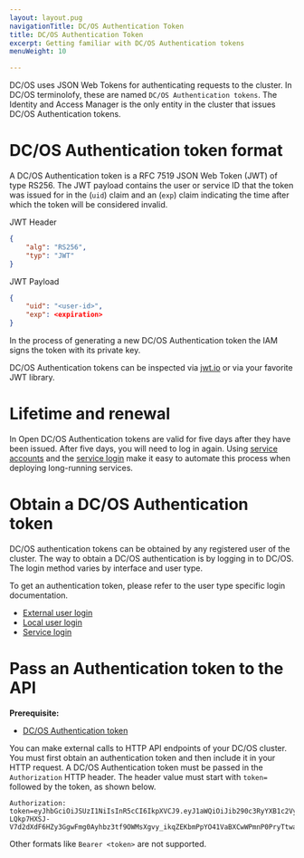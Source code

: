 ```yaml
---
layout: layout.pug
navigationTitle: DC/OS Authentication Token
title: DC/OS Authentication Token
excerpt: Getting familiar with DC/OS Authentication tokens
menuWeight: 10

---
```


<!-- The source repository for this topic is https://github.com/dcos/dcos-docs-site -->

DC/OS uses JSON Web Tokens for authenticating requests to the cluster. In DC/OS terminolofy, these are named `DC/OS Authentication tokens`. The Identity and Access Manager is the only entity in the cluster that issues DC/OS Authentication tokens.

# DC/OS Authentication token format

A DC/OS Authentication token is a RFC 7519 JSON Web Token (JWT) of type RS256. The JWT payload contains the user or service ID that the token was issued for in the (`uid`) claim and an (`exp`) claim indicating the time after which the token will be considered invalid.

JWT Header
```json
{
    "alg": "RS256",
    "typ": "JWT"
}
```

JWT Payload
```json
{
    "uid": "<user-id>",
    "exp": <expiration>
}
```

In the process of generating a new DC/OS Authentication token the IAM signs the token with its private key.

DC/OS Authentication tokens can be inspected via [jwt.io](https://jwt.io) or via your favorite JWT library.

# Lifetime and renewal

In Open DC/OS Authentication tokens are valid for five days after they have been issued. After five days, you will need to log in again. Using [service accounts](/1.13/security/oss/user-account-management/service-accounts/) and the [service login](/1.13/security/oss/login/service-login/) make it easy to automate this process when deploying long-running services.

# Obtain a DC/OS Authentication token

DC/OS authentication tokens can be obtained by any registered user of the cluster. The way to obtain a DC/OS authentication is by logging in to DC/OS. The login method varies by interface and user type.

To get an authentication token, please refer to the user type specific login documentation.

* [External user login](/1.13/security/oss/login/external-user-login/)
* [Local user login](/1.13/security/oss/login/local-user-login/)
* [Service login](/1.13/security/oss/login/service-login/)

# Pass an Authentication token to the API

**Prerequisite:**
- [DC/OS Authentication token](/1.13/security/oss/authentication/authentication-token/)

You can make external calls to HTTP API endpoints of your DC/OS cluster. You must first obtain an authentication token and then include it in your HTTP request.
A DC/OS Authentication token must be passed in the `Authorization` HTTP header. The header value must start with `token=` followed by the token, as shown below.

```http
Authorization: token=eyJhbGciOiJSUzI1NiIsInR5cCI6IkpXVCJ9.eyJ1aWQiOiJib290c3RyYXB1c2VyIiwiZXhwIjoxNDgyNjE1NDU2fQ.j3_31keWvK15shfh_BII7w_10MgAj4ay700Rub5cfNHyIBrWOXbedxdKYZN6ILW9vLt3t5uCAExOOFWJkYcsI0sVFcM1HSV6oIBvJ6UHAmS9XPqfZoGh0PIqXjE0kg0h0V5jjaeX15hk-LQkp7HXSJ-V7d2dXdF6HZy3GgwFmg0Ayhbz3tf9OWMsXgvy_ikqZEKbmPpYO41VaBXCwWPmnP0PryTtwaNHvCJo90ra85vV85C02NEdRHB7sqe4lKH_rnpz980UCmXdJrpO4eTEV7FsWGlFBuF5GAy7_kbAfi_1vY6b3ufSuwiuOKKunMpas9_NfDe7UysfPVHlAxJJgg
```

Other formats like `Bearer <token>` are not supported.
